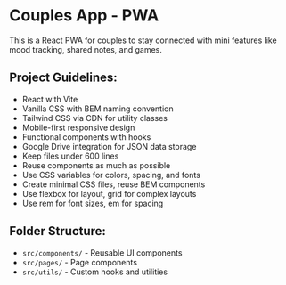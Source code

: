 <!-- Use this file to provide workspace-specific custom instructions to Copilot. For more details, visit https://code.visualstudio.com/docs/copilot/copilot-customization#_use-a-githubcopilotinstructionsmd-file -->

# Couples App - PWA

This is a React PWA for couples to stay connected with mini features like mood tracking, shared notes, and games.

## Project Guidelines:
- React with Vite
- Vanilla CSS with BEM naming convention
- Tailwind CSS via CDN for utility classes
- Mobile-first responsive design
- Functional components with hooks
- Google Drive integration for JSON data storage
- Keep files under 600 lines
- Reuse components as much as possible
- Use CSS variables for colors, spacing, and fonts
- Create minimal CSS files, reuse BEM components
- Use flexbox for layout, grid for complex layouts
- Use rem for font sizes, em for spacing

## Folder Structure:
- `src/components/` - Reusable UI components
- `src/pages/` - Page components 
- `src/utils/` - Custom hooks and utilities
